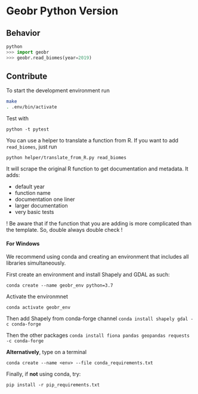 # Geobr Python Version

## Behavior

```python
python
>>> import geobr
>>> geobr.read_biomes(year=2019)
```

## Contribute

To start the development environment run

```sh
make
. .env/bin/activate
```

Test with

`python -t pytest`

You can use a helper to translate a function from R.
If you want to add `read_biomes`, just run

`python helper/translate_from_R.py read_biomes`

It will scrape the original R function to get documentation and metadata.
It adds:
- default year
- function name
- documentation one liner
- larger documentation
- very basic tests

! Be aware that if the function that you are adding is more complicated than the template. So, double always double check !

#### For Windows

We recommend using conda  and creating an environment that includes all libraries simultaneously.

First create an environment and install Shapely and GDAL as such:

`conda create --name geobr_env python=3.7`

Activate the environmnet

`conda activate geobr_env`

Then add Shapely from conda-forge channel
 `conda install shapely gdal -c conda-forge`

Then the other packages 
`conda install fiona pandas geopandas requests -c conda-forge`

**Alternatively**, type on a terminal 

`conda create --name <env> --file conda_requirements.txt`

Finally, if **not** using conda, try:

`pip install -r pip_requirements.txt`